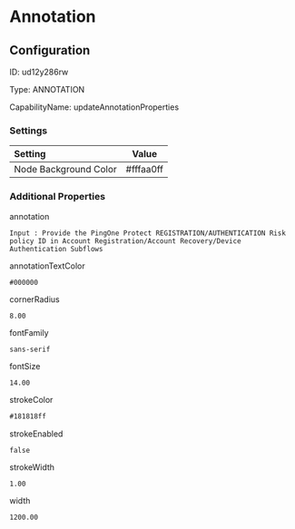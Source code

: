# Annotation
## Configuration
ID:  ud12y286rw

Type: ANNOTATION 

CapabilityName: updateAnnotationProperties

### Settings
| Setting | Value  |
| :------------------------ | ---------------------------------------- |
| Node Background Color | #fffaa0ff | 






### Additional Properties
annotation
```string 
Input : Provide the PingOne Protect REGISTRATION/AUTHENTICATION Risk policy ID in Account Registration/Account Recovery/Device Authentication Subflows
```


annotationTextColor
```html 
#000000
```


cornerRadius
```float64 
8.00
```


fontFamily
```string 
sans-serif
```


fontSize
```float64 
14.00
```


strokeColor
```html 
#181818ff
```


strokeEnabled
```bool 
false
```


strokeWidth
```float64 
1.00
```


width
```float64 
1200.00
```





